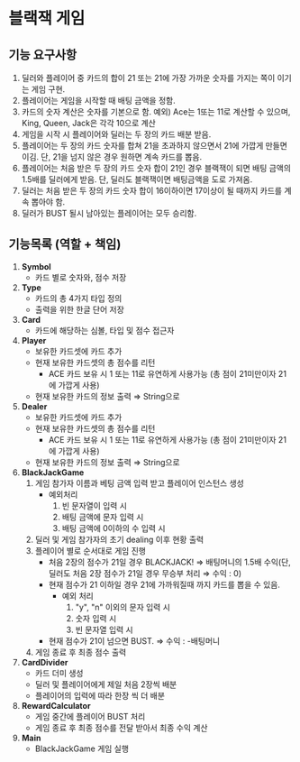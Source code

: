 # 블랙잭 게임

## 기능 요구사항
1. 딜러와 플레이어 중 카드의 합이 21 또는 21에 가장 가까운 숫자를 가지는 쪽이 이기는 게임 구현.
2. 플레이어는 게임을 시작할 때 배팅 금액을 정함.
3. 카드의 숫자 계산은 숫자를 기본으로 함. 예외) Ace는 1또는 11로 계산할 수 있으며, King, Queen, Jack은 각각 10으로 계산
4. 게임을 시작 시 플레이어와 딜러는 두 장의 카드 배분 받음.
5. 플레이어는 두 장의 카드 숫자를 합쳐 21을 초과하지 않으면서 21에 가깝게 만들면 이김. 단, 21을 넘지 않은 경우 원하면 계속 카드를 뽑음.
6. 플레이어는 처음 받은 두 장의 카드 숫자 합이 21인 경우 블랙잭이 되면 배팅 금액의 1.5배를 딜러에게 받음. 단, 딜러도 블랙잭이면 배팅금액을 도로 가져옴.
7. 딜러는 처음 받은 두 장의 카드 숫자 합이 16이하이면 17이상이 될 때까지 카드를 계속 뽑아야 함.
8. 딜러가 BUST 될시 남아있는 플레이어는 모두 승리함.

## 기능목록 (역할 + 책임)
1. **Symbol**
    - 카드 별로 숫자와, 점수 저장
2. **Type**
    - 카드의 총 4가지 타입 정의
    - 출력을 위한 한글 단어 저장
3. **Card**
    - 카드에 해당하는 심볼, 타입 및 점수 접근자
4. **Player**
    - 보유한 카드셋에 카드 추가
    - 현재 보유한 카드셋의 총 점수를 리턴
        - ACE 카드 보유 시 1 또는 11로 유연하게 사용가능 (총 점이 21미만이자 21에 가깝게 사용)
    - 현재 보유한 카드의 정보 출력 ⇒ String으로
5. **Dealer**
    - 보유한 카드셋에 카드 추가
    - 현재 보유한 카드셋의 총 점수를 리턴
        - ACE 카드 보유 시 1 또는 11로 유연하게 사용가능 (총 점이 21미만이자 21에 가깝게 사용)
    - 현재 보유한 카드의 정보 출력 ⇒ String으로
6. **BlackJackGame**
    1. 게임 참가자 이름과 베팅 금액 입력 받고 플레이어 인스턴스 생성
        - 예외처리
            1) 빈 문자열이 입력 시
            2) 배팅 금액에 문자 입력 시
            3) 배팅 금액에 0이하의 수 입력 시
    2. 딜러 및 게임 참가자의 초기 dealing 이후 현황 출력 
    3. 플레이어 별로 순서대로 게임 진행
        - 처음 2장의 점수가 21일 경우 BLACKJACK! ⇒ 배팅머니의 1.5배 수익(단, 딜러도 처음 2장 점수가 21일 경우 무승부 처리 ⇒ 수익 : 0)
        - 현재 점수가 21 이하일 경우 21에 가까워질때 까지 카드를 뽑을 수 있음.
          - 예외 처리
            1) "y", "n" 이외의 문자 입력 시
            2) 숫자 입력 시
            3) 빈 문자열 입력 시
        - 현재 점수가 21이 넘으면 BUST. ⇒ 수익 : -배팅머니
    4. 게임 종료 후 최종 점수 출력
7. **CardDivider**
    - 카드 더미 생성
    - 딜러 및 플레이어에게 제일 처음 2장씩 배분
    - 플레이어의 입력에 따라 한장 씩 더  배분
8. **RewardCalculator**
    - 게임 중간에 플레이어 BUST 처리
    - 게임 종료 후 최종 점수를 전달 받아서 최종 수익 계산
9. **Main**
    - BlackJackGame 게임 실행
